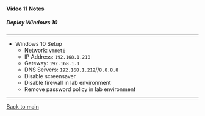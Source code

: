 #### Video 11 Notes

##### Deploy Windows 10

---

- Windows 10 Setup
  - Network: `vmnet0`
  - IP Address: `192.168.1.210`
  - Gateway: `192.168.1.1`
  - DNS Servers: `192.168.1.212`//`8.8.8.8`
  - Disable screensaver
  - Disable firewall in lab environment
  - Remove password policy in lab environment

---

[Back to main](https://github.com/rot0xd/CBTNuggets/blob/master/CEHv9/README.md)

